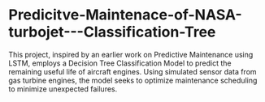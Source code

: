 # Predicitve-Maintenace-of-NASA-turbojet---Classification-Tree
This project, inspired by an earlier work on Predictive Maintenance using LSTM, employs a Decision Tree Classification Model to predict the remaining useful life of aircraft engines. Using simulated sensor data from gas turbine engines, the model seeks to optimize maintenance scheduling to minimize unexpected failures.
